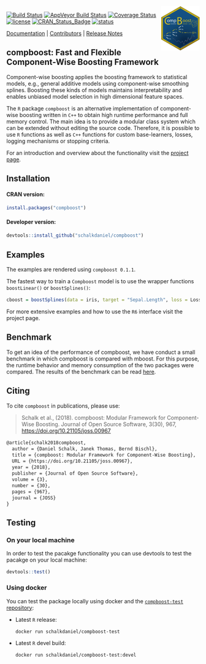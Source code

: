 
<!-- README.md is generated from README.Rmd. Please edit that file -->

<img align="right" src="man/figures/cboost_hexagon.png" width="100px">

[![Build
Status](https://travis-ci.org/schalkdaniel/compboost.svg?branch=master)](https://travis-ci.org/schalkdaniel/compboost)
[![AppVeyor Build
Status](https://ci.appveyor.com/api/projects/status/github/schalkdaniel/compboost?branch=master&svg=true)](https://ci.appveyor.com/project/schalkdaniel/compboost)
[![Coverage
Status](https://coveralls.io/repos/github/schalkdaniel/compboost/badge.svg?branch=master)](https://coveralls.io/github/schalkdaniel/compboost?branch=master)
[![license](https://img.shields.io/github/license/mashape/apistatus.svg?maxAge=2592000)](#license)
[![CRAN\_Status\_Badge](http://www.r-pkg.org/badges/version/compboost)](https://cran.r-project.org/package=compboost)
[![status](http://joss.theoj.org/papers/94cfdbbfdfc8796c5bdb1a74ee59fcda/status.svg)](http://joss.theoj.org/papers/94cfdbbfdfc8796c5bdb1a74ee59fcda)

[Documentation](https://compboost.org) | [Contributors](CONTRIBUTORS.md)
| [Release Notes](NEWS.md)

## compboost: Fast and Flexible Component-Wise Boosting Framework

Component-wise boosting applies the boosting framework to statistical
models, e.g., general additive models using component-wise smoothing
splines. Boosting these kinds of models maintains interpretability and
enables unbiased model selection in high dimensional feature spaces.

The `R` package `compboost` is an alternative implementation of
component-wise boosting written in `C++` to obtain high runtime
performance and full memory control. The main idea is to provide a
modular class system which can be extended without editing the source
code. Therefore, it is possible to use `R` functions as well as `C++`
functions for custom base-learners, losses, logging mechanisms or
stopping criteria.

For an introduction and overview about the functionality visit the
[project page](https://schalkdaniel.github.io/compboost/).

## Installation

#### CRAN version:

``` r
install.packages("compboost")
```

#### Developer version:

``` r
devtools::install_github("schalkdaniel/compboost")
```

## Examples

The examples are rendered using <code>compboost 0.1.1</code>.

The fastest way to train a `Compboost` model is to use the wrapper
functions `boostLinear()` or
`boostSplines()`:

``` r
cboost = boostSplines(data = iris, target = "Sepal.Length", loss = LossQuadratic$new())
```

For more extensive examples and how to use the `R6` interface visit the
project page.

<!--

To be as flexible as possible one should use the `R6` API do define base-learner, losses, stopping criteria, or optimizer as desired. Another option is to use wrapper functions as described on the [project page](https://schalkdaniel.github.io/compboost/).


```r
library(compboost)

# Check installed version:
packageVersion("compboost")
#> [1] '0.1.1'

# Load data set with binary classification task:
data(PimaIndiansDiabetes, package = "mlbench")
# Create categorical feature:
PimaIndiansDiabetes$pregnant_cat = ifelse(PimaIndiansDiabetes$pregnant == 0, "no", "yes")

# Define Compboost object:
cboost = Compboost$new(data = PimaIndiansDiabetes, target = "diabetes", loss = LossBinomial$new())
cboost
#> 
#> Component-Wise Gradient Boosting
#> 
#> Trained on PimaIndiansDiabetes with target diabetes
#> Number of base-learners: 0
#> Learning rate: 0.05
#> Iterations: 0
#> 
#> LossBinomial Loss:
#> 
#>   Loss function: L(y,x) = log(1 + exp(-2yf(x))
#> 
#> 

# Add p-spline base-learner with default parameter:
cboost$addBaselearner(feature = "pressure", id = "spline", bl_factory = BaselearnerPSpline)

# Add another p-spline learner with custom parameters:
cboost$addBaselearner(feature = "age", id = "spline", bl_factory = BaselearnerPSpline, degree = 3,
  n_knots = 10, penalty = 4, differences = 2)

# Add categorical feature (as single linear base-learner):
cboost$addBaselearner(feature = "pregnant_cat", id = "category", bl_factory = BaselearnerPolynomial,
  degree = 1, intercept = FALSE)

# Check all registered base-learner:
cboost$getBaselearnerNames()
#> [1] "pressure_spline"           "age_spline"               
#> [3] "pregnant_cat_yes_category" "pregnant_cat_no_category"

# Train model:
cboost$train(1000L, trace = 200L)
#>    1/1000   risk = 0.68  
#>  200/1000   risk = 0.65  
#>  400/1000   risk = 0.64  
#>  600/1000   risk = 0.64  
#>  800/1000   risk = 0.64  
#> 1000/1000   risk = 0.64  
#> 
#> 
#> Train 1000 iterations in 0 Seconds.
#> Final risk based on the train set: 0.64
cboost
#> Component-Wise Gradient Boosting
#> 
#> Trained on PimaIndiansDiabetes with target diabetes
#> Number of base-learners: 4
#> Learning rate: 0.05
#> Iterations: 1000
#> Offset: 0.3118
#> 
#> LossBinomial Loss:
#> 
#>   Loss function: L(y,x) = log(1 + exp(-2yf(x))
#> 
#> 

cboost$getBaselearnerNames()
#> [1] "pressure_spline"           "age_spline"               
#> [3] "pregnant_cat_yes_category" "pregnant_cat_no_category"

selected_features = cboost$getSelectedBaselearner()
table(selected_features)
#> selected_features
#>               age_spline pregnant_cat_no_category          pressure_spline 
#>                      448                      130                      422

params = cboost$getEstimatedCoef()
str(params)
#> List of 4
#>  $ age_spline              : num [1:14, 1] 3.717 1.5152 0.669 -0.6627 -0.0277 ...
#>  $ pregnant_cat_no_category: num [1, 1] -0.41
#>  $ pressure_spline         : num [1:24, 1] -0.969 -0.403 0.14 0.537 0.644 ...
#>  $ offset                  : num 0.312

cboost$train(3000)
#> 
#> You have already trained 1000 iterations.
#> Train 2000 additional iterations.

cboost$plot("age_spline", iters = c(100, 500, 1000, 2000, 3000)) +
  ggthemes::theme_tufte() +
  ggplot2::scale_color_brewer(palette = "Spectral")
```
<p align="center">
  <img src="Readme_files/cboost-1.png" width="70%" />
</p>
 -->

## Benchmark

To get an idea of the performance of compboost, we have conduct a small
benchmark in which compboost is compared with mboost. For this purpose,
the runtime behavior and memory consumption of the two packages were
compared. The results of the benchmark can be read
[here](https://github.com/schalkdaniel/compboost/tree/master/benchmark).

## Citing

To cite `compboost` in publications, please use:

> Schalk et al., (2018). compboost: Modular Framework for Component-Wise
> Boosting. Journal of Open Source Software, 3(30), 967,
> <https://doi.org/10.21105/joss.00967>

    @article{schalk2018compboost,
      author = {Daniel Schalk, Janek Thomas, Bernd Bischl},
      title = {compboost: Modular Framework for Component-Wise Boosting},
      URL = {https://doi.org/10.21105/joss.00967},
      year = {2018},
      publisher = {Journal of Open Source Software},
      volume = {3},
      number = {30},
      pages = {967},
      journal = {JOSS}
    }

## Testing

### On your local machine

In order to test the pacakge functionality you can use devtools to test
the pacakge on your local machine:

``` r
devtools::test()
```

### Using docker

You can test the package locally using docker and the [`compboost-test`
repository](https://hub.docker.com/r/schalkdaniel/compboost-test/):

  - Latest `R` release:
    
        docker run schalkdaniel/compboost-test

  - Latest `R` devel build:
    
        docker run schalkdaniel/compboost-test:devel
